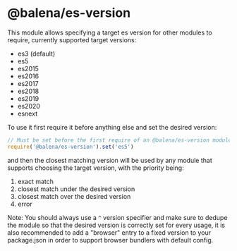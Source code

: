 # @balena/es-version

This module allows specifying a target es version for other modules to require, currently supported target versions:
* es3 (default)
* es5
* es2015
* es2016
* es2017
* es2018
* es2019
* es2020
* esnext

To use it first require it before anything else and set the desired version:
```js
// Must be set before the first require of an @balena/es-version module
require('@balena/es-version').set('es5')
```
and then the closest matching version will be used by any module that supports choosing the target version, with the priority being:
1. exact match
2. closest match under the desired version
3. closest match over the desired version
4. error

Note: You should always use a `^` version specifier and make sure to dedupe the module so that the desired version is correctly set for every usage,
it is also recommended to add a "browser" entry to a fixed version to your package.json in order to support browser bundlers with default config.